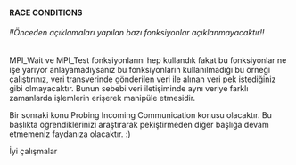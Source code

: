 #### RACE CONDITIONS
###### !!Önceden açıklamaları yapılan bazı fonksiyonlar açıklanmayacaktır!!
MPI_Wait ve MPI_Test fonksiyonlarını hep kullandık fakat bu fonksiyonlar ne işe yarıyor anlayamadıysanız bu fonksiyonların kullanılmadığı bu örneği çalıştırınız, veri transverinde gönderilen veri ile alınan veri pek istediğiniz gibi olmayacaktır. Bunun sebebi veri iletişiminde aynı veriye farklı zamanlarda işlemlerin erişerek manipüle etmesidir.




Bir sonraki konu Probing Incoming Communication konusu olacaktır. Bu başlıkta öğrendiklerinizi araştırarak pekiştirmeden diğer başlığa devam etmemeniz faydanıza olacaktır. :)

İyi çalışmalar
